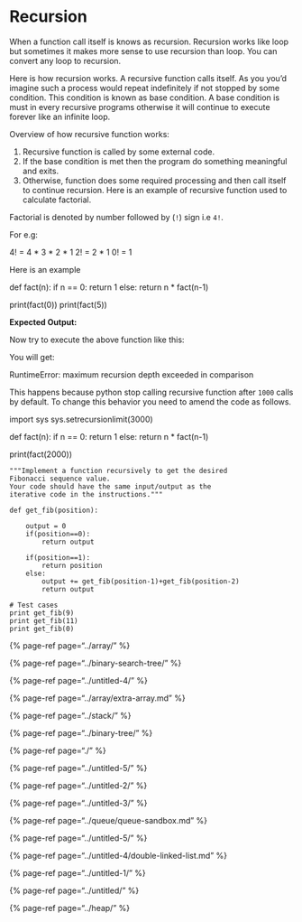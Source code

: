 # Recursion

When a function call itself is knows as recursion. Recursion works like loop but sometimes it makes more sense to use recursion than loop. You can convert any loop to recursion.

Here is how recursion works. A recursive function calls itself. As you you’d imagine such a process would repeat indefinitely if not stopped by some condition. This condition is known as base condition. A base condition is must in every recursive programs otherwise it will continue to execute forever like an infinite loop.

Overview of how recursive function works:

1.  Recursive function is called by some external code.
2.  If the base condition is met then the program do something meaningful and exits.
3.  Otherwise, function does some required processing and then call itself to continue recursion. Here is an example of recursive function used to calculate factorial.

Factorial is denoted by number followed by (`!`) sign i.e `4!`.

For e.g:

4! = 4 \* 3 \* 2 \* 1 2! = 2 \* 1 0! = 1

Here is an example

def fact(n): if n == 0: return 1 else: return n \* fact(n-1)

print(fact(0)) print(fact(5))

**Expected Output:**

Now try to execute the above function like this:

You will get:

RuntimeError: maximum recursion depth exceeded in comparison

This happens because python stop calling recursive function after `1000` calls by default. To change this behavior you need to amend the code as follows.

import sys sys.setrecursionlimit(3000)

def fact(n): if n == 0: return 1 else: return n \* fact(n-1)

print(fact(2000))

    """Implement a function recursively to get the desired
    Fibonacci sequence value.
    Your code should have the same input/output as the
    iterative code in the instructions."""

    def get_fib(position):

        output = 0
        if(position==0):
            return output

        if(position==1):
            return position
        else:
            output += get_fib(position-1)+get_fib(position-2)
            return output

    # Test cases
    print get_fib(9)
    print get_fib(11)
    print get_fib(0)

{% page-ref page=“../array/” %}

{% page-ref page=“../binary-search-tree/” %}

{% page-ref page=“../untitled-4/” %}

{% page-ref page=“../array/extra-array.md” %}

{% page-ref page=“../stack/” %}

{% page-ref page=“../binary-tree/” %}

{% page-ref page=“./” %}

{% page-ref page=“../untitled-5/” %}

{% page-ref page=“../untitled-2/” %}

{% page-ref page=“../untitled-3/” %}

{% page-ref page=“../queue/queue-sandbox.md” %}

{% page-ref page=“../untitled-5/” %}

{% page-ref page=“../untitled-4/double-linked-list.md” %}

{% page-ref page=“../untitled-1/” %}

{% page-ref page=“../untitled/” %}

{% page-ref page=“../heap/” %}
